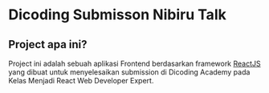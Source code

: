 # Dicoding Submisson Nibiru Talk

## Project apa ini?
Project ini adalah sebuah aplikasi Frontend berdasarkan framework [ReactJS](https://reactjs.org/) yang dibuat untuk menyelesaikan submission di Dicoding Academy pada Kelas Menjadi React Web Developer Expert.
